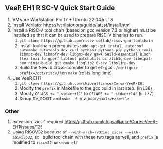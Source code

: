 ## VeeR EH1 RISC-V Quick Start Guide
1. VMware Workstation Pro 17 + Ubuntu 22.04.5 LTS
2. Install Verilator https://verilator.org/guide/latest/install.html
3. Install a RISC-V tool chain (based on gcc version 7.3 or higher) must be installed so that it can be used to prepare RISC-V binaries to run.
   1. `git clone https://github.com/riscv-collab/riscv-gnu-toolchain`
   2. Install toolchain prerequisites 
   `sudo apt-get install autoconf automake autotools-dev curl python3 python3-pip python3-tomli libmpc-dev libmpfr-dev libgmp-dev gawk build-essential bison flex texinfo gperf libtool patchutils bc zlib1g-dev libexpat-dev ninja-build git cmake libglib2.0-dev libslirp-dev`
   3. Build the Newlib cross-compiler to get elf-gcc 
   `./configure --prefix=/opt/riscv`,then `make` (costs long time)
4. Use VeeR EH1
   1. `git clone https://github.com/chipsalliance/Cores-VeeR-EH1`
   2. Modify the `prefix` in Makefile to the gcc build in last step. (in L36)
   3. Modify `CFLAGS += "-std=c++11"` to `CFLAGS += "-std=c++14"` (in L77)
   4. Setup RV_ROOT and `make -f $RV_ROOT/tools/Makefile`
### Other
1. extension `zicsr' required
   https://github.com/chipsalliance/Cores-VeeR-EH1/issues/125
2. Using RISCV32 because of `--with-arch=rv32imc_zicsr --with-abi=ilp32`, so I build tool chain with these two tags as well, and `prefix` is modified to `riscv32-unknown-elf`
